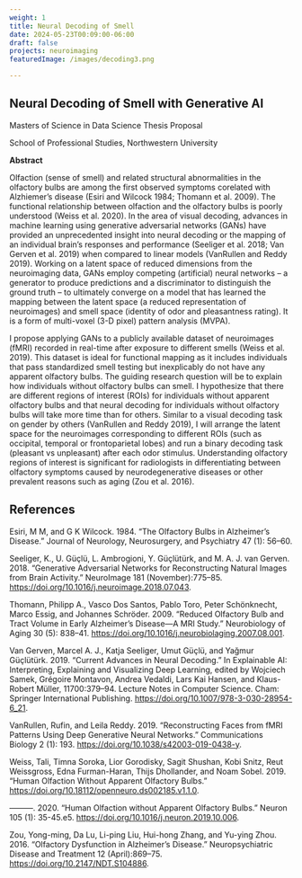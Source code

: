 ```yaml
---
weight: 1
title: Neural Decoding of Smell
date: 2024-05-23T00:09:00-06:00
draft: false
projects: neuroimaging
featuredImage: /images/decoding3.png

---
```


## Neural Decoding of Smell with Generative AI
Masters of Science in Data Science Thesis Proposal

School of Professional Studies, Northwestern University

**Abstract**

Olfaction (sense of smell) and related structural abnormalities in the olfactory bulbs are among the first observed symptoms corelated with Alzhiemer’s disease (Esiri and Wilcock 1984; Thomann et al. 2009). The functional relationship between olfaction and the olfactory bulbs is poorly understood (Weiss et al. 2020). In the area of visual decoding, advances in machine learning using  generative adversarial networks (GANs) have provided an unprecedented insight into neural decoding or the mapping of an individual brain’s responses and performance (Seeliger et al. 2018; Van Gerven et al. 2019) when compared to linear models (VanRullen and Reddy 2019). Working on a latent space of reduced dimensions from the neuroimaging data, GANs employ competing (artificial) neural networks – a generator to produce predictions and a discriminator to distinguish the ground truth – to ultimately converge on a model that has learned the mapping between the latent space (a reduced representation of neuroimages) and smell space (identity of odor and pleasantness rating).  It is a form of multi-voxel (3-D pixel) pattern analysis (MVPA).

I propose applying GANs to a publicly available dataset of neuroimages (fMRI) recorded in real-time after exposure to different smells (Weiss et al. 2019). This dataset is ideal for functional mapping as it includes individuals that pass standardized smell testing but inexplicably do not have any apparent olfactory bulbs. The guiding research question will be to explain how individuals without olfactory bulbs can smell. I hypothesize that there are different regions of interest (ROIs) for individuals without apparent olfactory bulbs and that neural decoding for individuals without olfactory bulbs will take more time than for others. Similar to a visual decoding task on gender by others (VanRullen and Reddy 2019), I will arrange the latent space for the neuroimages corresponding to different ROIs (such as occipital, temporal or frontoparietal lobes) and run a binary decoding task (pleasant vs unpleasant) after each odor stimulus. Understanding olfactory regions of interest is significant for radiologists in differentiating between olfactory symptoms caused by neurodegenerative diseases or other prevalent reasons such as aging (Zou et al. 2016).

## References

Esiri, M M, and G K Wilcock. 1984. “The Olfactory Bulbs in Alzheimer’s Disease.” Journal of Neurology, Neurosurgery, and Psychiatry 47 (1): 56–60.

Seeliger, K., U. Güçlü, L. Ambrogioni, Y. Güçlütürk, and M. A. J. van Gerven. 2018. “Generative Adversarial Networks for Reconstructing Natural Images from Brain Activity.” NeuroImage 181 (November):775–85. https://doi.org/10.1016/j.neuroimage.2018.07.043.

Thomann, Philipp A., Vasco Dos Santos, Pablo Toro, Peter Schönknecht, Marco Essig, and Johannes Schröder. 2009. “Reduced Olfactory Bulb and Tract Volume in Early Alzheimer’s Disease—A MRI Study.” Neurobiology of Aging 30 (5): 838–41. https://doi.org/10.1016/j.neurobiolaging.2007.08.001.

Van Gerven, Marcel A. J., Katja Seeliger, Umut Güçlü, and Yağmur Güçlütürk. 2019. “Current Advances in Neural Decoding.” In Explainable AI: Interpreting, Explaining and Visualizing Deep Learning, edited by Wojciech Samek, Grégoire Montavon, Andrea Vedaldi, Lars Kai Hansen, and Klaus-Robert Müller, 11700:379–94. Lecture Notes in Computer Science. Cham: Springer International Publishing. https://doi.org/10.1007/978-3-030-28954-6_21.

VanRullen, Rufin, and Leila Reddy. 2019. “Reconstructing Faces from fMRI Patterns Using Deep Generative Neural Networks.” Communications Biology 2 (1): 193. https://doi.org/10.1038/s42003-019-0438-y.

Weiss, Tali, Timna Soroka, Lior Gorodisky, Sagit Shushan, Kobi Snitz, Reut Weissgross, Edna Furman-Haran, Thijs Dhollander, and Noam Sobel. 2019. “Human Olfaction Without Apparent Olfactory Bulbs.” https://doi.org/10.18112/openneuro.ds002185.v1.1.0.

———. 2020. “Human Olfaction without Apparent Olfactory Bulbs.” Neuron 105 (1): 35-45.e5. https://doi.org/10.1016/j.neuron.2019.10.006.

Zou, Yong-ming, Da Lu, Li-ping Liu, Hui-hong Zhang, and Yu-ying Zhou. 2016. “Olfactory Dysfunction in Alzheimer’s Disease.” Neuropsychiatric Disease and Treatment 12 (April):869–75. https://doi.org/10.2147/NDT.S104886.


